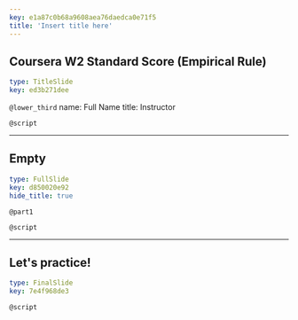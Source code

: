 ```yaml
---
key: e1a87c0b68a9608aea76daedca0e71f5
title: 'Insert title here'
---
```


## Coursera W2 Standard Score (Empirical Rule)

```yaml
type: TitleSlide
key: ed3b271dee
```

`@lower_third`
name: Full Name
title: Instructor

`@script`


---

## Empty

```yaml
type: FullSlide
key: d850020e92
hide_title: true
```

`@part1`


`@script`


---

## Let's practice!

```yaml
type: FinalSlide
key: 7e4f968de3
```

`@script`
